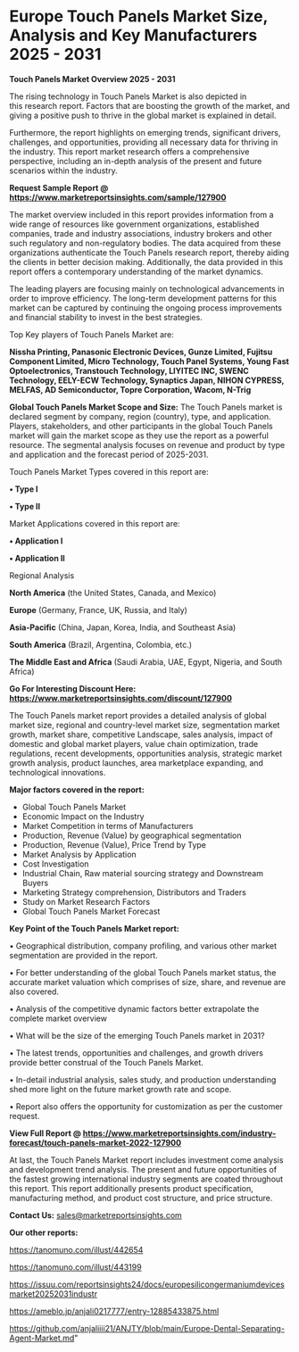 # Europe Touch Panels Market Size, Analysis and Key Manufacturers 2025 - 2031

<Strong> Touch Panels Market Overview 2025 - 2031</strong>

The rising technology in Touch Panels Market is also depicted in this research report. Factors that are boosting the growth of the market, and giving a positive push to thrive in the global market is explained in detail.

Furthermore, the report highlights on emerging trends, significant drivers, challenges, and opportunities, providing all necessary data for thriving in the industry. This report market research offers a comprehensive perspective, including an in-depth analysis of the present and future scenarios within the industry.

<strong>Request Sample Report @ <a href=https://www.marketreportsinsights.com/sample/127900>https://www.marketreportsinsights.com/sample/127900</a></strong>

The market overview included in this report provides information from a wide range of resources like government organizations, established companies, trade and industry associations, industry brokers and other such regulatory and non-regulatory bodies. The data acquired from these organizations authenticate the Touch Panels research report, thereby aiding the clients in better decision making. Additionally, the data provided in this report offers a contemporary understanding of the market dynamics.

The leading players are focusing mainly on technological advancements in order to improve efficiency. The long-term development patterns for this market can be captured by continuing the ongoing process improvements and financial stability to invest in the best strategies.

Top Key players of Touch Panels Market are:

<strong>Nissha Printing, Panasonic Electronic Devices, Gunze Limited, Fujitsu Component Limited, Micro Technology, Touch Panel Systems, Young Fast Optoelectronics, Transtouch Technology, LIYITEC INC, SWENC Technology, EELY-ECW Technology, Synaptics Japan, NIHON CYPRESS, MELFAS, AD Semiconductor, Topre Corporation, Wacom, N-Trig</strong>

<strong><b>Global Touch Panels Market Scope and Size:</b></strong>
The Touch Panels market is declared segment by company, region (country), type, and application. Players, stakeholders, and other participants in the global Touch Panels market will gain the market scope as they use the report as a powerful resource. The segmental analysis focuses on revenue and product by type and application and the forecast period of 2025-2031.

Touch Panels Market Types covered in this report are:

<strong>• Type I

• Type II</strong>

Market Applications covered in this report are:

<strong>• Application I

• Application II</strong> 

Regional Analysis

<strong>North America</strong> (the United States, Canada, and Mexico)

<strong>Europe</strong> (Germany, France, UK, Russia, and Italy)

<strong>Asia-Pacific</strong> (China, Japan, Korea, India, and Southeast Asia)

<strong>South America</strong> (Brazil, Argentina, Colombia, etc.)

<strong>The Middle East and Africa</strong> (Saudi Arabia, UAE, Egypt, Nigeria, and South Africa)

<strong>Go For Interesting Discount Here: <a href=https://www.marketreportsinsights.com/discount/127900>https://www.marketreportsinsights.com/discount/127900</a></strong>

The Touch Panels market report provides a detailed analysis of global market size, regional and country-level market size, segmentation market growth, market share, competitive Landscape, sales analysis, impact of domestic and global market players, value chain optimization, trade regulations, recent developments, opportunities analysis, strategic market growth analysis, product launches, area marketplace expanding, and technological innovations.

<strong><b>Major factors covered in the report:</b></strong>
<ul>
  <li>Global Touch Panels Market </li>
  <li>Economic Impact on the Industry</li>
  <li>Market Competition in terms of Manufacturers</li>
  <li>Production, Revenue (Value) by geographical segmentation</li>
  <li>Production, Revenue (Value), Price Trend by Type</li>
  <li>Market Analysis by Application</li>
  <li>Cost Investigation</li>
  <li>Industrial Chain, Raw material sourcing strategy and Downstream Buyers</li>
  <li>Marketing Strategy comprehension, Distributors and Traders</li>
  <li>Study on Market Research Factors</li>
  <li>Global Touch Panels Market Forecast</li>
</ul>

<strong><b>Key Point of the Touch Panels Market report:</b></strong>

• Geographical distribution, company profiling, and various other market segmentation are provided in the report.

• For better understanding of the global Touch Panels market status, the accurate market valuation which comprises of size, share, and revenue are also covered.

• Analysis of the competitive dynamic factors better extrapolate the complete market overview

• What will be the size of the emerging Touch Panels market in 2031?

• The latest trends, opportunities and challenges, and growth drivers provide better construal of the Touch Panels Market.

• In-detail industrial analysis, sales study, and production understanding shed more light on the future market growth rate and scope.

• Report also offers the opportunity for customization as per the customer request.

<strong><b>View Full Report @ <a href=https://www.marketreportsinsights.com/industry-forecast/touch-panels-market-2022-127900>https://www.marketreportsinsights.com/industry-forecast/touch-panels-market-2022-127900</a></b></strong>


At last, the Touch Panels Market report includes investment come analysis and development trend analysis. The present and future opportunities of the fastest growing international industry segments are coated throughout this report. This report additionally presents product specification, manufacturing method, and product cost structure, and price structure.

<strong>Contact Us:</strong>
sales@marketreportsinsights.com

<strong>Our other reports:</strong>

<a href=https://tanomuno.com/illust/442654>https://tanomuno.com/illust/442654</a>

<a href=https://tanomuno.com/illust/443199>https://tanomuno.com/illust/443199</a>

<a href=https://issuu.com/reportsinsights24/docs/europesilicongermaniumdevicesmarket20252031industr>https://issuu.com/reportsinsights24/docs/europesilicongermaniumdevicesmarket20252031industr</a>

<a href=https://ameblo.jp/anjali0217777/entry-12885433875.html>https://ameblo.jp/anjali0217777/entry-12885433875.html</a>

<a href=https://github.com/anjaliiii21/ANJTY/blob/main/Europe-Dental-Separating-Agent-Market.md>https://github.com/anjaliiii21/ANJTY/blob/main/Europe-Dental-Separating-Agent-Market.md</a>"
